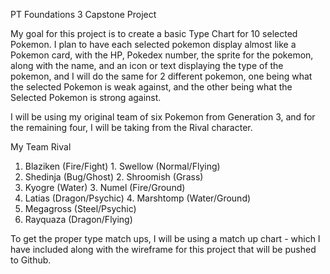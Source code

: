 PT Foundations 3 Capstone Project


My goal for this project is to create a basic Type Chart for 10 selected Pokemon. 
I plan to have each selected pokemon display almost like a Pokemon card, with the HP,
Pokedex number, the sprite for the pokemon, along with the name, and an icon or text 
displaying the type of the pokemon, and I will do the same for 2 different pokemon, 
one being what the selected Pokemon is weak against, and the other being what the Selected Pokemon is strong against. 

I will be using my original team of six Pokemon from Generation 3, and for the remaining four, I will be taking from the Rival character.

My Team                                     Rival
1. Blaziken  (Fire/Fight)                   1. Swellow    (Normal/Flying)
2. Shedinja  (Bug/Ghost)                    2. Shroomish  (Grass)
3. Kyogre    (Water)                        3. Numel      (Fire/Ground)
4. Latias    (Dragon/Psychic)               4. Marshtomp  (Water/Ground)
5. Megagross (Steel/Psychic)
6. Rayquaza  (Dragon/Flying)

To get the proper type match ups, I will be using a match up chart - which I have included along with the wireframe for this project that will be pushed to Github.